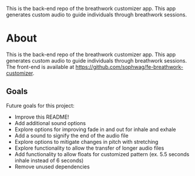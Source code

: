 This is the back-end repo of the breathwork customizer app. This app generates custom audio to guide individuals through breathwork sessions. 


# About

This is the back-end repo of the breathwork customizer app. This app generates custom audio to guide individuals through breathwork sessions. The front-end is available at https://github.com/sophwag/fe-breathwork-customizer.

## Goals

Future goals for this project:

- Improve this README!
- Add additional sound options
- Explore options for improving fade in and out for inhale and exhale
- Add a sound to signify the end of the audio file
- Explore options to mitigate changes in pitch with stretching
- Explore functionality to allow the transfer of longer audio files
- Add functionality to allow floats for customized pattern (ex. 5.5 seconds inhale instead of 6 seconds)
- Remove unused dependencies